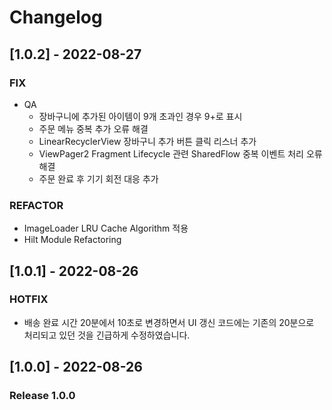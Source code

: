 # Changelog

## [1.0.2] - 2022-08-27

### FIX
- QA
  - 장바구니에 추가된 아이템이 9개 초과인 경우 9+로 표시
  - 주문 메뉴 중복 추가 오류 해결
  - LinearRecyclerView 장바구니 추가 버튼 클릭 리스너 추가
  - ViewPager2 Fragment Lifecycle 관련 SharedFlow 중복 이벤트 처리 오류 해결
  - 주문 완료 후 기기 회전 대응 추가

### REFACTOR
- ImageLoader LRU Cache Algorithm 적용
- Hilt Module Refactoring

## [1.0.1] - 2022-08-26

### HOTFIX
- 배송 완료 시간 20분에서 10초로 변경하면서 UI 갱신 코드에는 기존의 20분으로 처리되고 있던 것을 긴급하게 수정하였습니다.

## [1.0.0] - 2022-08-26

### Release 1.0.0